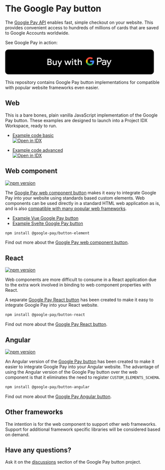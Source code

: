 # The Google Pay button

The [Google Pay API][google-pay] enables fast, simple checkout on your website. This provides convenient access to
hundreds of millions of cards that are saved to Google Accounts worldwide.

See Google Pay in action:

[![Buy with Google Pay](docs/images/google-pay-button.svg)][live-demo]

This repository contains Google Pay button implementations for compatible with popular website frameworks even easier.

## Web

This is a bare bones, plain vanilla JavaScript implementation of the Google Pay button. These examples are designed to
launch into a Project IDX Workspace, ready to run.

- [Example code basic](./examples/html/gpay-web-101/)<br> <a href="https://goo.gle/4fnRl4N"> <picture> <source
        media="(prefers-color-scheme: dark)"
        srcset="https://cdn.idx.dev/btn/open_dark_32.svg"> <source
        media="(prefers-color-scheme: light)"
        srcset="https://cdn.idx.dev/btn/open_light_32.svg"> <img
        height="32"
        alt="Open in IDX"
        src="https://cdn.idx.dev/btn/open_purple_32.svg"> </picture> </a>

- [Example code advanced](./examples/html/gpay-web-201/)<br> <a href="https://goo.gle/3YPHFce"> <picture> <source
        media="(prefers-color-scheme: dark)"
        srcset="https://cdn.idx.dev/btn/open_dark_32.svg"> <source
        media="(prefers-color-scheme: light)"
        srcset="https://cdn.idx.dev/btn/open_light_32.svg"> <img
        height="32"
        alt="Open in IDX"
        src="https://cdn.idx.dev/btn/open_purple_32.svg"> </picture> </a>

## Web component

[![npm version](https://badge.fury.io/js/%40google-pay%2Fbutton-element.svg)][npm-element]

The [Google Pay web component button][button-element] makes it easy to integrate Google Pay into your website using
standards based custom elements. Web components can be used directly in a standard HTML web application as is, and is
also [compatible with many popular web frameworks][custom-elements-compatible].

- [Example Vue Google Pay button](./examples/vue)
- [Example Svelte Google Pay button](./examples/svelte)

```sh
npm install @google-pay/button-element
```

Find out more about the [Google Pay web component button][button-element].

## React

[![npm version](https://badge.fury.io/js/%40google-pay%2Fbutton-react.svg)][npm-react]

Web components are more difficult to consume in a React application due to the extra work involved in binding to web
component properties with React.

A separate [Google Pay React button][button-react] has been created to make it easy to integrate Google Pay into your
React website.

```sh
npm install @google-pay/button-react
```

Find out more about the [Google Pay React button][button-react].

## Angular

[![npm version](https://badge.fury.io/js/%40google-pay%2Fbutton-angular.svg)][npm-angular]

An Angular version of the [Google Pay button][button-angular] has been created to make it easier to integrate Google Pay
into your Angular website. The advantage of using the Angular version of the Google Pay button over the web component is
that it eliminates the need to register `CUSTOM_ELEMENTS_SCHEMA`.

```sh
npm install @google-pay/button-angular
```

Find out more about the [Google Pay Angular button][button-angular].

## Other frameworks

The intention is for the web component to support other web frameworks. Support for additional framework specific
libraries will be considered based on demand.

## Have any questions?

Ask it on the [discussions](https://github.com/google-pay/google-pay-button/discussions) section of the Google Pay
button project.

[google-pay]: https://developers.google.com/pay/api/web/overview
[button-element]: src/button-element
[button-react]: src/button-react
[button-angular]: src/button-angular
[live-demo]: https://developers.google.com/pay/api/web/guides/resources/demos
[custom-elements-compatible]: https://custom-elements-everywhere.com/
[npm-element]: https://www.npmjs.com/package/@google-pay/button-element
[npm-react]: https://www.npmjs.com/package/@google-pay/button-react
[npm-angular]: https://www.npmjs.com/package/@google-pay/button-angular
